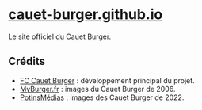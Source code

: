 
# [cauet-burger.github.io](https://cauet-burger.github.io/)
Le site officiel du Cauet Burger.

## Crédits 
- [FC Cauet Burger](https://github.com/Cauet-Burger) : développement principal du projet.
- [MyBurger.fr](https://www.myburger.fr/) : images du Cauet Burger de 2006.
- [PotinsMédias](https://potinsmedias.wordpress.com) : images des Cauet  Burger de 2022.
